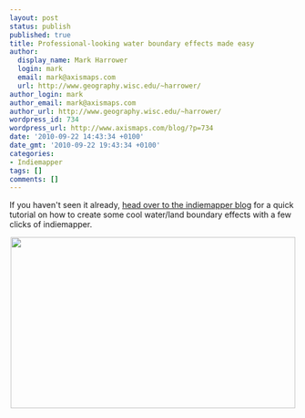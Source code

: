 ```yaml
---
layout: post
status: publish
published: true
title: Professional-looking water boundary effects made easy
author:
  display_name: Mark Harrower
  login: mark
  email: mark@axismaps.com
  url: http://www.geography.wisc.edu/~harrower/
author_login: mark
author_email: mark@axismaps.com
author_url: http://www.geography.wisc.edu/~harrower/
wordpress_id: 734
wordpress_url: http://www.axismaps.com/blog/?p=734
date: '2010-09-22 14:43:34 +0100'
date_gmt: '2010-09-22 19:43:34 +0100'
categories:
- Indiemapper
tags: []
comments: []
---
```

<p>If you haven't seen it already, <a href="http://indiemapper.com/blog/2010/09/professional-looking-water-boundary-effects-made-easy/" target="_blank">head over to the indiemapper blog</a> for a quick tutorial on how to create some cool water/land boundary effects with a few clicks of indiemapper.</p>
<p style="text-align: center;"><a href="http://indiemapper.com/blog/2010/09/professional-looking-water-boundary-effects-made-easy/" target="_blank"><img class="aligncenter size-full wp-image-735" src="http://www.axismaps.com/blog/wp-content/uploads/2010/09/teaser_watereffects.jpg" alt="" width="500" height="300" /></a></p>

